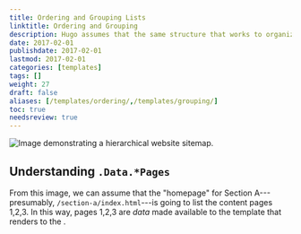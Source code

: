 ```yaml
---
title: Ordering and Grouping Lists
linktitle: Ordering and Grouping
description: Hugo assumes that the same structure that works to organize your source content is used to organize the rendered site, but
date: 2017-02-01
publishdate: 2017-02-01
lastmod: 2017-02-01
categories: [templates]
tags: []
weight: 27
draft: false
aliases: [/templates/ordering/,/templates/grouping/]
toc: true
needsreview: true
---
```


![Image demonstrating a hierarchical website sitemap.](/images/site-hierarchy.svg)

## Understanding `.Data.*Pages`

From this image, we can assume that the "homepage" for Section A---presumably, `/section-a/index.html`---is going to list the content pages 1,2,3. In this way, pages 1,2,3 are *data* made available to the template that renders to the .
